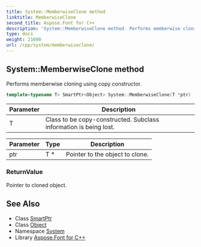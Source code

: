 ```yaml
---
title: System::MemberwiseClone method
linktitle: MemberwiseClone
second_title: Aspose.Font for C++
description: 'System::MemberwiseClone method. Performs memberwise cloning using copy constructor in C++.'
type: docs
weight: 21600
url: /cpp/system/memberwiseclone/
---
```

## System::MemberwiseClone method


Performs memberwise cloning using copy constructor.

```cpp
template<typename T> SmartPtr<Object> System::MemberwiseClone(T *ptr)
```


| Parameter | Description |
| --- | --- |
| T | Class to be copy-constructed. Subclass information is being lost. |

| Parameter | Type | Description |
| --- | --- | --- |
| ptr | T * | Pointer to the object to clone. |

### ReturnValue

Pointer to cloned object.

## See Also

* Class [SmartPtr](../smartptr/)
* Class [Object](../object/)
* Namespace [System](../)
* Library [Aspose.Font for C++](../../)
